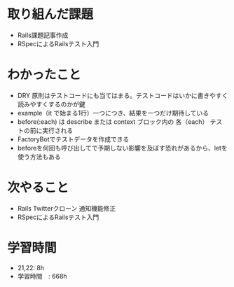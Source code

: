 # 取り組んだ課題
-  Rails課題記事作成
-  RSpecによるRailsテスト入門
# わかったこと
- DRY 原則はテストコードにも当てはまる。テストコードはいかに書きやすく読みやすくするのかが鍵
- example（it で始まる1⾏）⼀つにつき、結果を⼀つだけ期待している
- before(:each) は describe または context ブロック内の 各（each） テストの前に実⾏される
- FactoryBotでテストデータを作成できる
- beforeを何回も呼び出してで予期しない影響を及ぼす恐れがあるから、letを使う方法もある
# 次やること
- Rails Twitterクローン 通知機能修正
- RSpecによるRailsテスト入門
# 学習時間
- 21,22: 8h
- 学習時間　: 668h
